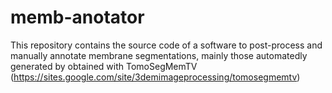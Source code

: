 # memb-anotator

This repository contains the source code of a software to post-process and manually annotate membrane segmentations, mainly those automatedly generated by obtained with TomoSegMemTV (https://sites.google.com/site/3demimageprocessing/tomosegmemtv)
